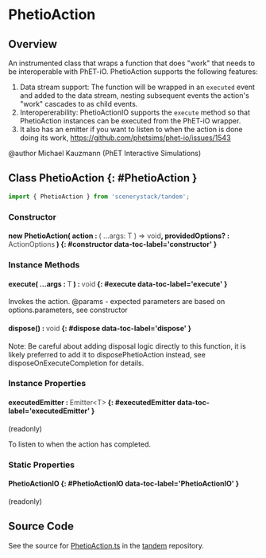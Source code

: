 # PhetioAction

## Overview

An instrumented class that wraps a function that does "work" that needs to be interoperable with PhET-iO.
PhetioAction supports the following features:

1. Data stream support: The function will be wrapped in an `executed` event and added to the data stream, nesting
subsequent events the action's "work" cascades to as child events.
2. Interopererability: PhetioActionIO supports the `execute` method so that PhetioAction instances can be executed
from the PhET-iO wrapper.
3. It also has an emitter if you want to listen to when the action is done doing its work, https://github.com/phetsims/phet-io/issues/1543

@author Michael Kauzmann (PhET Interactive Simulations)

## Class PhetioAction {: #PhetioAction }


```js
import { PhetioAction } from 'scenerystack/tandem';
```
### Constructor

#### new PhetioAction( action : <span style="font-weight: 400; opacity: 80%;">( ...args: T ) =&gt; void</span>, providedOptions? : <span style="font-weight: 400; opacity: 80%;">ActionOptions</span> ) {: #constructor data-toc-label='constructor' }

### Instance Methods

#### execute( ...args : <span style="font-weight: 400; opacity: 80%;">T</span> ) : <span style="font-weight: 400; opacity: 80%;">void</span> {: #execute data-toc-label='execute' }

Invokes the action.
@params - expected parameters are based on options.parameters, see constructor

#### dispose() : <span style="font-weight: 400; opacity: 80%;">void</span> {: #dispose data-toc-label='dispose' }

Note: Be careful about adding disposal logic directly to this function, it is likely preferred to add it to
disposePhetioAction instead, see disposeOnExecuteCompletion for details.

### Instance Properties

#### executedEmitter : <span style="font-weight: 400; opacity: 80%;">Emitter&lt;T&gt;</span> {: #executedEmitter data-toc-label='executedEmitter' }

(readonly)

To listen to when the action has completed.

### Static Properties

#### PhetioActionIO {: #PhetioActionIO data-toc-label='PhetioActionIO' }

(readonly)



## Source Code

See the source for [PhetioAction.ts](https://github.com/phetsims/tandem/blob/main/js/PhetioAction.ts) in the [tandem](https://github.com/phetsims/tandem) repository.
